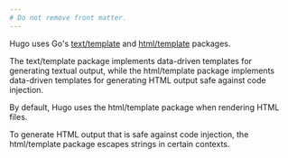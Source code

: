```yaml
---
# Do not remove front matter.
---
```


Hugo uses Go's [text/template] and [html/template] packages.

The text/template package implements data-driven templates for generating textual output, while the html/template package implements data-driven templates for generating HTML output safe against code injection.

By default, Hugo uses the html/template package when rendering HTML files.

To generate HTML output that is safe against code injection, the html/template package escapes strings in certain contexts.

[text/template]: https://pkg.go.dev/text/template
[html/template]: https://pkg.go.dev/html/template
